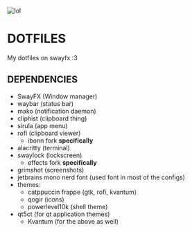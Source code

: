 ![lol](https://raw.githubusercontent.com/ophi4383/dotfiles/main/repo/screenshot.png)
# DOTFILES
My dotfiles on swayfx :3 

## DEPENDENCIES
- SwayFX (Window manager)
- waybar (status bar)
- mako (notification daemon)
- cliphist (clipboard thing)
- sirula (app menu)
- rofi (clipboard viewer)
  - ibonn fork **specifically**
- alacritty (terminal)
- swaylock (lockscreen)
   - effects fork **specifically**
- grimshot (screenshots)
- jetbrains mono nerd font (used font in most of the configs)
- themes:
	- catppuccin frappe (gtk, rofi, kvantum)
	- qogir (icons)
	- powerlevel10k (shell theme)
- qt5ct (for qt application themes)
	- Kvantum (for the above as well)
